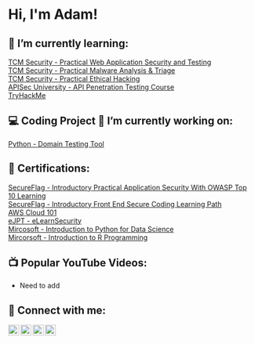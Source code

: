 <h1>Hi, I'm Adam! </h1>

<h2> 🌱 I’m currently learning:</h2>

[TCM Security - Practical Web Application Security and Testing](https://academy.tcm-sec.com/p/practical-web-application-security-and-testing)<br>
[TCM Security - Practical Malware Analysis & Triage](https://academy.tcm-sec.com/p/practical-malware-analysis-triage)<br>
[TCM Security - Practical Ethical Hacking](https://academy.tcm-sec.com/p/practical-ethical-hacking-the-complete-course)<br>
[APISec University - API Penetration Testing Course](https://www.apisecuniversity.com/courses/api-penetration-testing)<br>
[TryHackMe](https://tryhackme.com/p/APT6pack)<br>

<h2>💻 Coding Project 🔭 I’m currently working on:</h2>

[Python - Domain Testing Tool](https://github.com/Ap6pack/PythonProjects/tree/master/DomainTool/domainTool.py)<br>

<h2>📄 Certifications:</h2>

[SecureFlag - Introductory Practical Application Security With OWASP Top 10 Learning](https://secureflag.owasp.org/s?c9a2b1bf-2393-46ca-af59-8da6f7328c4f)<br>
[SecureFlag - Introductory Front End Secure Coding Learning Path](https://secureflag.owasp.org/s?528842b2-623c-4c66-abdd-d1486549dac3)<br>
[AWS Cloud 101](https://www.credly.com/badges/4a9e4c4f-3f68-4402-b8a9-e2211c31e7cf)<br>
[eJPT - eLearnSecurity](https://verified.elearnsecurity.com/certificates/0db1a6a5-575d-488e-9b68-6d11e82cf5be)<br>
[Mircosoft - Introduction to Python for Data Science](https://courses.edx.org/certificates/bf8e32e7b86a48b6a4a0f423eaca02f2)<br>
[Mircorsoft - Introduction to R Programming](https://s3.amazonaws.com/verify.edx.org/downloads/d06ee39f58f64644bd46452e34b96a30/Certificate.pdf)<br>

<h2>📺 Popular YouTube Videos:</h2>

- Need to add

<h2> 🤳 Connect with me:</h2>

[<img align="left" alt="Ap6pack | LinkedIn" width="22px" src="https://cdn.jsdelivr.net/npm/simple-icons@v8/icons/linkedin.svg" />][linkedin]
[<img align="left" alt="Ap6pack | Medium" width="22px" src="https://cdn.jsdelivr.net/npm/simple-icons@v8/icons/medium.svg" />][medium]
[<img align="left" alt="Ap6pack | TryHackMer" width="22px" src="https://cdn.jsdelivr.net/npm/simple-icons@v8/icons/tryhackme.svg" />][tryhackme]
[<img align="left" alt="Ap6pack | Instagram" width="22px" src="https://cdn.jsdelivr.net/npm/simple-icons@v8/icons/instagram.svg" />][instagram]

[linkedin]: https://linkedin.com/in/Adam-Heaton/
[medium]: https://medium.com/@heaton.adam79/
[tryhackme]: https://tryhackme.com/p/APT6pack/
[instagram]: https://www.instagram.com/InovateSecurity/

<!--
**Ap6pack/Ap6pack** is a ✨ _special_ ✨ repository because its `README.md` (this file) appears on your GitHub profile.

Here are some ideas to get you started:

- 👨‍💻 Cybersecurity Projects...
- 🔭 I’m currently working on ...
- 🌱 I’m currently learning ...
- 👯 I’m looking to collaborate on ...
- 🤔 I’m looking for help with ...
- 💬 Ask me about ...
- 📫 How to reach me: ...
- 😄 Pronouns: ...
- ⚡ Fun fact: ...
-->
